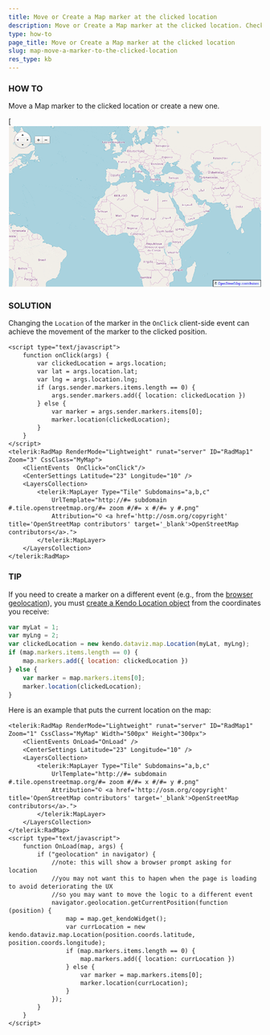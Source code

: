 ```yaml
---
title: Move or Create a Map marker at the clicked location
description: Move or Create a Map marker at the clicked location. Check it now!
type: how-to
page_title: Move or Create a Map marker at the clicked location
slug: map-move-a-marker-to-the-clicked-location
res_type: kb
---
```



### HOW TO

Move a Map marker to the clicked location or create a new one.  


[![MapMarkers](images/map-move-a-marker-to-the-clicked-location.gif)

### SOLUTION

Changing the `Location` of the marker in the `OnClick` client-side event can achieve the movement of the marker to the clicked position.

````ASP.NET
<script type="text/javascript">
    function onClick(args) {
        var clickedLocation = args.location;
        var lat = args.location.lat;
        var lng = args.location.lng;
        if (args.sender.markers.items.length == 0) {
            args.sender.markers.add({ location: clickedLocation })
        } else {
            var marker = args.sender.markers.items[0];
            marker.location(clickedLocation);
        }
    }
</script>
<telerik:RadMap RenderMode="Lightweight" runat="server" ID="RadMap1" Zoom="3" CssClass="MyMap">
    <ClientEvents  OnClick="onClick"/>
    <CenterSettings Latitude="23" Longitude="10" />
    <LayersCollection>
        <telerik:MapLayer Type="Tile" Subdomains="a,b,c"
            UrlTemplate="http://#= subdomain #.tile.openstreetmap.org/#= zoom #/#= x #/#= y #.png"
            Attribution="© <a href='http://osm.org/copyright' title='OpenStreetMap contributors' target='_blank'>OpenStreetMap contributors</a>.">
        </telerik:MapLayer>
    </LayersCollection>          
</telerik:RadMap>
````

### TIP

If you need to create a marker on a different event (e.g., from the [browser geolocation](https://developer.mozilla.org/en-US/docs/Web/API/Geolocation/Using_geolocation)), you must [create a Kendo Location object](https://docs.telerik.com/kendo-ui/api/javascript/dataviz/map/location) from the coordinates you receive:

````JavaScript
var myLat = 1;
var myLng = 2;
var clickedLocation = new kendo.dataviz.map.Location(myLat, myLng);
if (map.markers.items.length == 0) {
    map.markers.add({ location: clickedLocation })
} else {
    var marker = map.markers.items[0];
    marker.location(clickedLocation);
}

````

Here is an example that puts the current location on the map:

````ASP.NET
<telerik:RadMap RenderMode="Lightweight" runat="server" ID="RadMap1" Zoom="1" CssClass="MyMap" Width="500px" Height="300px">
    <ClientEvents OnLoad="OnLoad" />
    <CenterSettings Latitude="23" Longitude="10" />
    <LayersCollection>
        <telerik:MapLayer Type="Tile" Subdomains="a,b,c"
            UrlTemplate="http://#= subdomain #.tile.openstreetmap.org/#= zoom #/#= x #/#= y #.png"
            Attribution="© <a href='http://osm.org/copyright' title='OpenStreetMap contributors' target='_blank'>OpenStreetMap contributors</a>.">
        </telerik:MapLayer>
    </LayersCollection>
</telerik:RadMap>
<script type="text/javascript">
    function OnLoad(map, args) {
        if ("geolocation" in navigator) {
            //note: this will show a browser prompt asking for location
            //you may not want this to hapen when the page is loading to avoid deteriorating the UX
            //so you may want to move the logic to a different event
            navigator.geolocation.getCurrentPosition(function (position) {
                map = map.get_kendoWidget();
                var currLocation = new kendo.dataviz.map.Location(position.coords.latitude, position.coords.longitude);
                if (map.markers.items.length == 0) {
                    map.markers.add({ location: currLocation })
                } else {
                    var marker = map.markers.items[0];
                    marker.location(currLocation);
                }
            });
        }
    }
</script>
````




